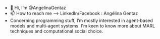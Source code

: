 - 👋 Hi, I’m @AngelinaGentaz
- 📫 How to reach me --> LinkedIn/Facebook : Angélina Gentaz
- Concerning programming stuff, I’m mostly interested in agent-based models and multi-agent systems. I'm keen to know more about MARL techniques and computational social choice.

<!---
AngelinaGentaz/AngelinaGentaz is a ✨ special ✨ repository because its `README.md` (this file) appears on your GitHub profile.
You can click the Preview link to take a look at your changes.
--->
